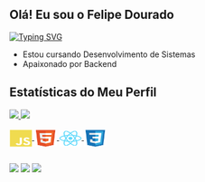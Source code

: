 ## Olá! Eu sou o Felipe Dourado
[![Typing SVG](https://readme-typing-svg.herokuapp.com/?color=F2C90C&size=35&center=true&vcenter=true&width=1000&lines=Fique+a+vontade+para+contribuir+:%29;Com+meus+Repositórios+,+se+assim+desejar)](https://git.io/typing-svg)  

-  Estou cursando Desenvolvimento de Sistemas
-  Apaixonado por Backend

## Estatísticas do Meu Perfil
<div >
    <a href="https://github.com/dourado99k">
 <img height="165em" src="https://github-readme-stats.vercel.app/api?username=dourado99k&show_icons=true&theme=dark"/>
  <img height="165em" src="https://github-readme-stats.vercel.app/api/top-langs/?username=dourado99k&layout=compact&langs_count=7&theme=dark"/>
</div>


<div style="display: inline_block"><br>
  <img align="center" alt="Dourado-JS" height="30" width="40" src="https://raw.githubusercontent.com/devicons/devicon/master/icons/javascript/javascript-plain.svg">
  <img align="center" alt="Dourado-HTML" height="30" width="40" src="https://raw.githubusercontent.com/devicons/devicon/master/icons/html5/html5-original.svg">
  <img align="center" alt="Dourado-React" height="30" width="40" src="https://raw.githubusercontent.com/devicons/devicon/master/icons/react/react-original.svg">
  <img align="center" alt="Dourado-CSS" height="30" width="40" src="https://raw.githubusercontent.com/devicons/devicon/master/icons/css3/css3-original.svg">
</div>

##

<div> 
  <a href="https://www.instagram.com/feldourado/" target="_blank"><img src="https://img.shields.io/badge/-Instagram-%23E4405F?style=for-the-badge&logo=instagram&logoColor=white" target="_blank"></a>
  <a href = "mailto:fdouradodeczka@gmail.com"><img src="https://img.shields.io/badge/-Gmail-%23333?style=for-the-badge&logo=gmail&logoColor=white" target="_blank"></a>
  <a href="https://www.linkedin.com/in/felipe-dourado-deczka-234658323/" target="_blank"><img src="https://img.shields.io/badge/-LinkedIn-%230077B5?style=for-the-badge&logo=linkedin&logoColor=white" target="_blank"></a> 
  
</div>
<br>


###
